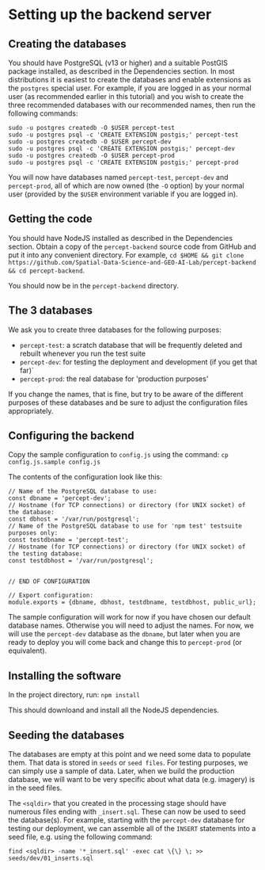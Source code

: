 # Setting up the backend server


## Creating the databases

You should have PostgreSQL (v13 or higher) and a suitable PostGIS package installed, as described in the Dependencies section. In most distributions it is easiest to create the databases and enable extensions as the `postgres` special user. For example, if you are logged in as your normal user (as recommended earlier in this tutorial) and you wish to create the three recommended databases with our recommended names, then run the following commands:

    sudo -u postgres createdb -O $USER percept-test
    sudo -u postgres psql -c 'CREATE EXTENSION postgis;' percept-test
    sudo -u postgres createdb -O $USER percept-dev
    sudo -u postgres psql -c 'CREATE EXTENSION postgis;' percept-dev
    sudo -u postgres createdb -O $USER percept-prod
    sudo -u postgres psql -c 'CREATE EXTENSION postgis;' percept-prod

You will now have databases named `percept-test`, `percept-dev` and `percept-prod`, all of which are now owned (the `-O` option) by your normal user (provided by the `$USER` environment variable if you are logged in).

## Getting the code

You should have NodeJS installed as described in the Dependencies section. Obtain a copy of the `percept-backend` source code from GitHub and put it into any convenient directory. For example, `cd $HOME && git clone https://github.com/Spatial-Data-Science-and-GEO-AI-Lab/percept-backend && cd percept-backend`.

You should now be in the `percept-backend` directory.

## The 3 databases

We ask you to create three databases for the following purposes:
- `percept-test`: a scratch database that will be frequently deleted and rebuilt whenever you run the test suite
- `percept-dev`: for testing the deployment and development (if you get that far)`
- `percept-prod`: the real database for 'production purposes'

If you change the names, that is fine, but try to be aware of the different purposes of these databases and be sure to adjust the configuration files appropriately.

## Configuring the backend

Copy the sample configuration to `config.js` using the command: `cp config.js.sample config.js`

The contents of the configuration look like this:

    // Name of the PostgreSQL database to use:
    const dbname = 'percept-dev';
    // Hostname (for TCP connections) or directory (for UNIX socket) of the database:
    const dbhost = '/var/run/postgresql';
    // Name of the PostgreSQL database to use for 'npm test' testsuite purposes only:
    const testdbname = 'percept-test';
    // Hostname (for TCP connections) or directory (for UNIX socket) of the testing database:
    const testdbhost = '/var/run/postgresql';


    // END OF CONFIGURATION

    // Export configuration:
    module.exports = {dbname, dbhost, testdbname, testdbhost, public_url};


The sample configuration will work for now if you have chosen our default database names. Otherwise you will need to adjust the names. For now, we will use the `percept-dev` database as the `dbname`, but later when you are ready to deploy you will come back and change this to `percept-prod` (or equivalent).

## Installing the software

In the project directory, run: `npm install`

This should downloand and install all the NodeJS dependencies.

## Seeding the databases

The databases are empty at this point and we need some data to populate them. That data is stored in `seeds` or `seed files`. For testing purposes, we can simply use a sample of data. Later, when we build the production database, we will want to be very specific about what data (e.g. imagery) is in the seed files.

The `<sqldir>` that you created in the processing stage should have numerous files ending with `_insert.sql`. These can now be used to seed the database(s). For example, starting with the `percept-dev` database for testing our deployment, we can assemble all of the `INSERT` statements into a seed file, e.g. using the following command:

    find <sqldir> -name '*_insert.sql' -exec cat \{\} \; >> seeds/dev/01_inserts.sql


